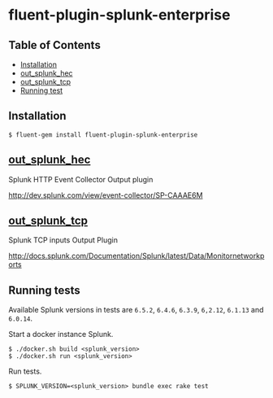 # fluent-plugin-splunk-enterprise

## Table of Contents

* [Installation](#installation)
* [out_splunk_hec](#out_splunk_hec)
* [out_splunk_tcp](#out_splunk_tcp)
* [Running test](#running-tests)

## Installation

```
$ fluent-gem install fluent-plugin-splunk-enterprise
```

## [out_splunk_hec](/README.hec.md)

Splunk HTTP Event Collector Output plugin

http://dev.splunk.com/view/event-collector/SP-CAAAE6M

## [out_splunk_tcp](/README.tcp.md)

Splunk TCP inputs Output Plugin

http://docs.splunk.com/Documentation/Splunk/latest/Data/Monitornetworkports

## Running tests

Available Splunk versions in tests are `6.5.2`, `6.4.6`, `6.3.9`, `6,2.12`, `6.1.13` and `6.0.14`.

Start a docker instance Splunk.

```
$ ./docker.sh build <splunk_version>
$ ./docker.sh run <splunk_version>
```

Run tests.

```
$ SPLUNK_VERSION=<splunk_version> bundle exec rake test
```
